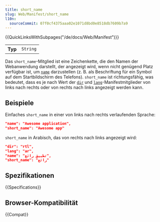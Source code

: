 ```yaml
---
title: short_name
slug: Web/Manifest/short_name
l10n:
  sourceCommit: 07f0cf4375aaa02e1071d8bd0e8518db7609b7a9
---
```


{{QuickLinksWithSubpages("/de/docs/Web/Manifest")}}

<table class="properties">
  <tbody>
    <tr>
      <th scope="row">Typ</th>
      <td><code>String</code></td>
    </tr>
  </tbody>
</table>

Das `short_name`-Mitglied ist eine Zeichenkette, die den Namen der Webanwendung darstellt, der angezeigt wird, wenn nicht genügend Platz verfügbar ist, um [`name`](/de/docs/Web/Manifest/name) darzustellen (z. B. als Beschriftung für ein Symbol auf dem Startbildschirm des Telefons). `short_name` ist richtungsfähig, was bedeutet, dass es je nach Wert der [`dir`](/de/docs/Web/Manifest) und [`lang`](/de/docs/Web/Manifest)-Manifestmitglieder von links nach rechts oder von rechts nach links angezeigt werden kann.

## Beispiele

Einfaches `short_name` in einer von links nach rechts verlaufenden Sprache:

```json
"name": "Awesome application",
"short_name": "Awesome app"
```

`short_name` in Arabisch, das von rechts nach links angezeigt wird:

```json
"dir": "rtl",
"lang": "ar",
"name": "تطبيق رائع",
"short_name": "رائع"
```

## Spezifikationen

{{Specifications}}

## Browser-Kompatibilität

{{Compat}}
